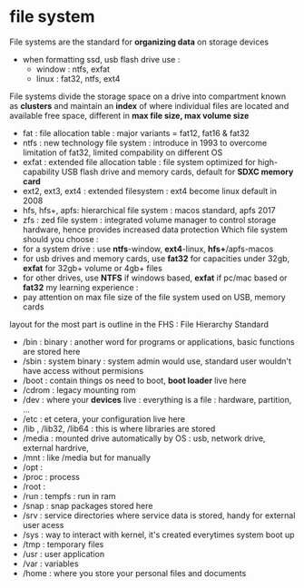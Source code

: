 # file system
File systems are the standard for __organizing data__ on storage devices
- when formatting ssd, usb flash drive use : 
    - window : ntfs, exfat
    - linux : fat32, ntfs, ext4

File systems divide the storage space on a drive into compartment known as __clusters__ 
and maintain an __index__ of where individual files are located and available free space, different in __max file size, max volume size__
- fat : file allocation table : major variants = fat12, fat16 & fat32
- ntfs : new technology file system : introduce in 1993 to overcome limitation of fat32, limited compability on different OS
- exfat : extended file allocation table : file system optimized for high-capability USB flash drive and memory cards, default for __SDXC memory card__
- ext2, ext3, ext4 : extended filesystem : ext4 become linux default in 2008
- hfs, hfs+, apfs: hierarchical file system : macos standard, apfs 2017
- zfs : zed file system : integrated volume manager to control storage hardware, hence provides increased data protection
Which file system should you choose :
- for a system drive : use __ntfs__-window, __ext4__-linux, __hfs+__/apfs-macos
- for usb drives and memory cards, use __fat32__ for capacities under 32gb, __exfat__ for 32gb+ volume or 4gb+ files
- for other drives, use __NTFS__ if windows based, __exfat__ if pc/mac based or __fat32__
my learning experience :
- pay attention on max file size of the file system used on USB, memory cards

layout for the most part is outline in the FHS : File Hierarchy Standard

- /bin : binary : another word for programs or applications, basic functions are stored here
- /sbin : system binary : system admin would use, standard user wouldn't have access without permisions 
- /boot : contain things os need to boot, __boot loader__ live here
- /cdrom : legacy mounting rom
- /dev : where your __devices__ live : everything is a file : hardware, partition, ...
- /etc : et cetera, your configuration live here
- /lib , /lib32, /lib64 : this is where libraries are stored
- /media : mounted drive automatically by OS : usb, network drive, external hardrive,
- /mnt : like /media but for manually
- /opt :
- /proc : process
- /root : 
- /run : tempfs : run in ram
- /snap : snap packages stored here
- /srv : service directories where service data is stored, handy for external user acess
- /sys : way to interact with kernel, it's created everytimes system boot up
- /tmp : temporary files
- /usr : user application 
- /var : variables
- /home : where you store your personal files and documents

